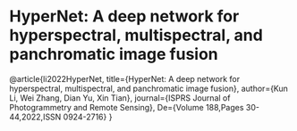 # HyperNet: A deep network for hyperspectral, multispectral, and panchromatic image fusion


@article{li2022HyperNet,
title={HyperNet: A deep network for hyperspectral, multispectral, and panchromatic image fusion},
author={Kun Li, Wei Zhang, Dian Yu, Xin Tian},
journal={ISPRS Journal of Photogrammetry and Remote Sensing},
De={Volume 188,Pages 30-44,2022,ISSN 0924-2716}
}
